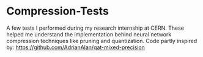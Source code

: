# Compression-Tests

A few tests I performed during my research internship at CERN. These helped me understand the implementation behind neural network compression techniques like pruning and quantization.
Code partly inspired by: https://github.com/AdrianAlan/qat-mixed-precision
